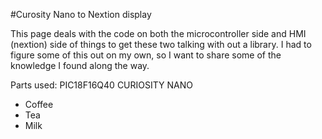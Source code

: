 #Curosity Nano to Nextion display

This page deals with the code on both the microcontroller side and HMI (nextion) side of things to get these two talking with out a library. 
I had to figure some of this out on my own, so I want to share some of the knowledge I found along the way. 

Parts used:
PIC18F16Q40 CURIOSITY NANO 
 <ul>
  <li>Coffee</li>
  <li>Tea</li>
  <li>Milk</li>
</ul> 
